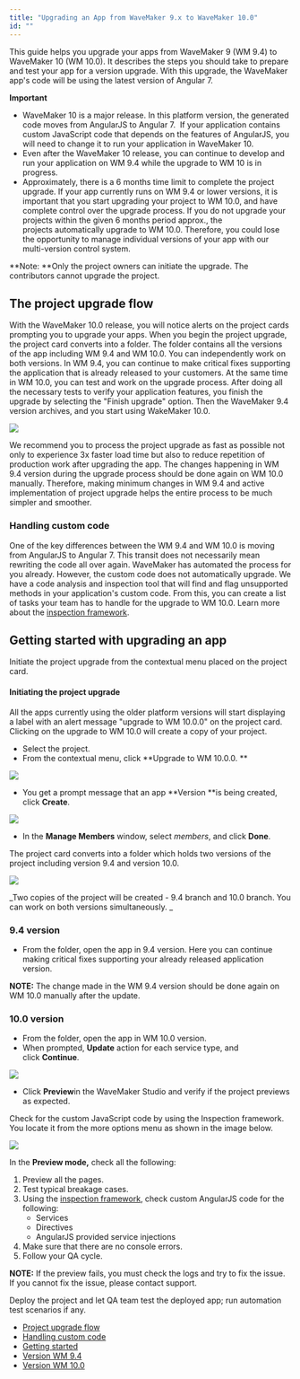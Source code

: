 ```yaml
---
title: "Upgrading an App from WaveMaker 9.x to WaveMaker 10.0"
id: ""
---
```


This guide helps you upgrade your apps from WaveMaker 9 (WM 9.4) to WaveMaker 10 (WM 10.0). It describes the steps you should take to prepare and test your app for a version upgrade. With this upgrade, the WaveMaker app's code will be using the latest version of Angular 7. 

**Important**

- WaveMaker 10 is a major release. In this platform version, the generated code moves from AngularJS to Angular 7.  If your application contains custom JavaScript code that depends on the features of AngularJS, you will need to change it to run your application in WaveMaker 10.
- Even after the WaveMaker 10 release, you can continue to develop and run your application on WM 9.4 while the upgrade to WM 10 is in progress.
- Approximately, there is a 6 months time limit to complete the project upgrade. If your app currently runs on WM 9.4 or lower versions, it is important that you start upgrading your project to WM 10.0, and have complete control over the upgrade process. If you do not upgrade your projects within the given 6 months period approx., the projects automatically upgrade to WM 10.0. Therefore, you could lose the opportunity to manage individual versions of your app with our multi-version control system.  

**Note: **Only the project owners can initiate the upgrade. The contributors cannot upgrade the project.

## The project upgrade flow

With the WaveMaker 10.0 release, you will notice alerts on the project cards prompting you to upgrade your apps. When you begin the project upgrade, the project card converts into a folder. The folder contains all the versions of the app including WM 9.4 and WM 10.0. You can independently work on both versions. In WM 9.4, you can continue to make critical fixes supporting the application that is already released to your customers. At the same time in WM 10.0, you can test and work on the upgrade process. After doing all the necessary tests to verify your application features, you finish the upgrade by selecting the "Finish upgrade" option. Then the WaveMaker 9.4 version archives, and you start using WakeMaker 10.0.

[![](https://www.wavemaker.com./assets/wm10-upgrade-process-e1555339158151.jpg)](https://www.wavemaker.com./assets/wm10-upgrade-process.jpg)

We recommend you to process the project upgrade as fast as possible not only to experience 3x faster load time but also to reduce repetition of production work after upgrading the app. The changes happening in WM 9.4 version during the upgrade process should be done again on WM 10.0 manually. Therefore, making minimum changes in WM 9.4 and active implementation of project upgrade helps the entire process to be much simpler and smoother.

### Handling custom code

One of the key differences between the WM 9.4 and WM 10.0 is moving from AngularJS to Angular 7. This transit does not necessarily mean rewriting the code all over again. WaveMaker has automated the process for you already. However, the custom code does not automatically upgrade. We have a code analysis and inspection tool that will find and flag unsupported methods in your application's custom code. From this, you can create a list of tasks your team has to handle for the upgrade to WM 10.0. Learn more about the [inspection framework](/learn/app-development/dev-integration/inspection-framework/).

## Getting started with upgrading an app

Initiate the project upgrade from the contextual menu placed on the project card.

#### Initiating the project upgrade

All the apps currently using the older platform versions will start displaying a label with an alert message "upgrade to WM 10.0.0" on the project card. Clicking on the upgrade to WM 10.0 will create a copy of your project.

- Select the project. 
- From the contextual menu, click **Upgrade to WM 10.0.0. **

**![](https://www.wavemaker.com./assets/Start_Upgrading_WM_10_RAD.png)**

- You get a prompt message that an app **Version **is being created, click **Create**.  

![](https://www.wavemaker.com./assets/UpgradeProjectPrompt_WM_10.png)

- In the **Manage Members** window, select _members_, and click **Done**.

The project card converts into a folder which holds two versions of the project including version 9.4 and version 10.0. 

_![](https://www.wavemaker.com./assets/Two_Versions_created_WM_9_and_WM_10_0.png)_

_Two copies of the project will be created - 9.4 branch and 10.0 branch. You can work on both versions simultaneously. _

### 9.4 version

- From the folder, open the app in 9.4 version. Here you can continue making critical fixes supporting your already released application version.

**NOTE:** The change made in the WM 9.4 version should be done again on WM 10.0 manually after the update.

### 10.0 version

- From the folder, open the app in WM 10.0 version.
- When prompted, **Update** action for each service type, and click **Continue**.

![](https://www.wavemaker.com./assets/UpdatesAction_before_Accessing_WM_10.png)

- Click **Preview**in the WaveMaker Studio and verify if the project previews as expected.

Check for the custom JavaScript code by using the Inspection framework. You locate it from the more options menu as shown in the image below.

![](https://www.wavemaker.com./assets/inspectionframeworklowcode.png)

In the **Preview **mode**,** check all the following:

1. Preview all the pages.
2. Test typical breakage cases.
3. Using the [inspection framework](/learn/app-development/dev-integration/inspection-framework/), check custom AngularJS code for the following:
    - Services
    - Directives
    - AngularJS provided service injections
4. Make sure that there are no console errors.
5. Follow your QA cycle.

**NOTE:** If the preview fails, you must check the logs and try to fix the issue. If you cannot fix the issue, please contact support.

Deploy the project and let QA team test the deployed app; run automation test scenarios if any.

- [Project upgrade flow](#project-upgrade-flow)
- [Handling custom code](#handling-custom-code)
- [Getting started](#getting-started)
- [Version WM 9.4](#version-9-4)
- [Version WM 10.0](#version-10)
